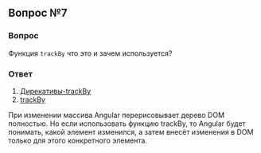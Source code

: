 ## Вопрос №7

### Вопрос

Функция `trackBy` что это и зачем используется?

### Ответ

1) [Дирекативы-trackBy](https://angular.dev/guide/directives#tracking-items-with-ngfor-trackby)
2) [trackBy](https://netbasal.com/angular-2-improve-performance-with-trackby-cc147b5104e5)

При изменении массива Angular перерисовывает дерево DOM полностью. Но если использовать функцию trackBy, то Angular будет понимать, какой элемент изменился, а затем внесёт изменения в DOM только для этого конкретного элемента.
